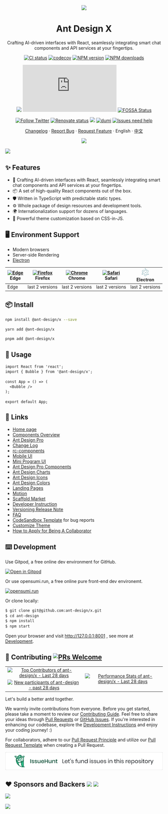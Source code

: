 <div align="center"><a name="readme-top"></a>

<img height="180" src="https://mdn.alipayobjects.com/huamei_iwk9zp/afts/img/A*1SDwSrOnSakAAAAAAAAAAAAADgCCAQ/original">

<h1>Ant Design X</h1>

Crafting AI-driven interfaces with React, seamlessly integrating smart chat components and API services at your fingertips.

[![CI status][github-action-image]][github-action-url]
[![codecov][codecov-image]][codecov-url]
[![NPM version][npm-image]][npm-url]
[![NPM downloads][download-image]][download-url]

[![][bundlephobia-image]][bundlephobia-url]
[![][bundlesize-js-image]][unpkg-js-url]
[![FOSSA Status][fossa-image]][fossa-url]

[![Follow Twitter][twitter-image]][twitter-url]
[![Renovate status][renovate-image]][renovate-dashboard-url]
[![][issues-helper-image]][issues-helper-url]
[![dumi][dumi-image]][dumi-url]
[![Issues need help][help-wanted-image]][help-wanted-url]

[Changelog](./CHANGELOG.en-US.md) · [Report Bug][github-issues-url] · [Request Feature][github-issues-url] · English · [中文](./README-zh_CN.md)

![](https://raw.githubusercontent.com/andreasbm/readme/master/assets/lines/rainbow.png)

[npm-image]: http://img.shields.io/npm/v/@ant-design/x.svg?style=flat-square
[npm-url]: http://npmjs.org/package/@ant-design/x
[github-action-image]: https://github.com/ant-design/x/workflows/%E2%9C%85%20test/badge.svg
[github-action-url]: https://github.com/ant-design/x/actions?query=workflow%3A%22%E2%9C%85+test%22
[codecov-image]: https://img.shields.io/codecov/c/github/ant-design/x/main.svg?style=flat-square
[codecov-url]: https://codecov.io/gh/ant-design/x/branch/main
[download-image]: https://img.shields.io/npm/dm/@ant-design/x.svg?style=flat-square
[download-url]: https://npmjs.org/package/@ant-design/x
[fossa-image]: https://app.fossa.io/api/projects/git%2Bgithub.com%2Fant-design%2Fant-design.svg?type=shield
[fossa-url]: https://app.fossa.io/projects/git%2Bgithub.com%2Fant-design%2Fant-design?ref=badge_shield
[help-wanted-image]: https://flat.badgen.net/github/label-issues/ant-design/x/help%20wanted/open
[help-wanted-url]: https://github.com/ant-design/x/issues?q=is%3Aopen+is%3Aissue+label%3A%22help+wanted%22
[twitter-image]: https://img.shields.io/twitter/follow/AntDesignUI.svg?label=Ant%20Design
[twitter-url]: https://twitter.com/AntDesignUI
[bundlesize-js-image]: https://img.badgesize.io/https:/unpkg.com/@ant-design/x/dist/antd-x.min.js?label=antd-x.min.js&compression=gzip&style=flat-square
[unpkg-js-url]: https://unpkg.com/browse/@ant-design/x/dist/antd-x.min.js
[bundlephobia-image]: https://badgen.net/bundlephobia/minzip/@ant-design/x?style=flat-square
[bundlephobia-url]: https://bundlephobia.com/package/@ant-design/x
[issues-helper-image]: https://img.shields.io/badge/using-actions--cool-blue?style=flat-square
[issues-helper-url]: https://github.com/actions-cool
[renovate-image]: https://img.shields.io/badge/renovate-enabled-brightgreen.svg?style=flat-square
[renovate-dashboard-url]: https://github.com/ant-design/x/issues/32498
[dumi-image]: https://img.shields.io/badge/docs%20by-dumi-blue?style=flat-square
[dumi-url]: https://github.com/umijs/dumi
[github-issues-url]: https://new-issue.ant.design
</div>

[![](https://user-images.githubusercontent.com/507615/209472919-6f7e8561-be8c-4b0b-9976-eb3c692aa20a.png)](https://ant.design)

## ✨ Features

- 🌈 Crafting AI-driven interfaces with React, seamlessly integrating smart chat components and API services at your fingertips.
- 📦 A set of high-quality React components out of the box.
- 🛡 Written in TypeScript with predictable static types.
- ⚙️ Whole package of design resources and development tools.
- 🌍 Internationalization support for dozens of languages.
- 🎨 Powerful theme customization based on CSS-in-JS.

## 🖥 Environment Support

- Modern browsers
- Server-side Rendering
- [Electron](https://www.electronjs.org/)

| [<img src="https://raw.githubusercontent.com/alrra/browser-logos/master/src/edge/edge_48x48.png" alt="Edge" width="24px" height="24px" />](http://godban.github.io/browsers-support-badges/)<br>Edge | [<img src="https://raw.githubusercontent.com/alrra/browser-logos/master/src/firefox/firefox_48x48.png" alt="Firefox" width="24px" height="24px" />](http://godban.github.io/browsers-support-badges/)<br>Firefox | [<img src="https://raw.githubusercontent.com/alrra/browser-logos/master/src/chrome/chrome_48x48.png" alt="Chrome" width="24px" height="24px" />](http://godban.github.io/browsers-support-badges/)<br>Chrome | [<img src="https://raw.githubusercontent.com/alrra/browser-logos/master/src/safari/safari_48x48.png" alt="Safari" width="24px" height="24px" />](http://godban.github.io/browsers-support-badges/)<br>Safari | [<img src="https://raw.githubusercontent.com/alrra/browser-logos/master/src/electron/electron_48x48.png" alt="Electron" width="24px" height="24px" />](http://godban.github.io/browsers-support-badges/)<br>Electron |
| --- | --- | --- | --- | --- |
| Edge | last 2 versions | last 2 versions | last 2 versions | last 2 versions |

## 📦 Install

```bash
npm install @ant-design/x --save
```

```bash
yarn add @ant-design/x
```

```bash
pnpm add @ant-design/x
```

## 🔨 Usage

```tsx
import React from 'react';
import { Bubble } from '@ant-design/x';

const App = () => (
  <Bubble />
);

export default App;
```

## 🔗 Links

- [Home page](https://x.ant.design/)
- [Components Overview](https://x.ant.design/components/overview)
- [Ant Design Pro](http://pro.ant.design/)
- [Change Log](CHANGELOG.en-US.md)
- [rc-components](http://react-component.github.io/)
- [Mobile UI](http://mobile.ant.design)
- [Mini Program UI](http://mini.ant.design)
- [Ant Design Pro Components](https://procomponents.ant.design)
- [Ant Design Charts](https://charts.ant.design)
- [Ant Design Icons](https://github.com/ant-design/x-icons)
- [Ant Design Colors](https://github.com/ant-design/x-colors)
- [Landing Pages](https://landing.ant.design)
- [Motion](https://motion.ant.design)
- [Scaffold Market](http://scaffold.ant.design)
- [Developer Instruction](https://github.com/ant-design/x/wiki/Development)
- [Versioning Release Note](https://github.com/ant-design/x/wiki/%E8%BD%AE%E5%80%BC%E8%A7%84%E5%88%99%E5%92%8C%E7%89%88%E6%9C%AC%E5%8F%91%E5%B8%83%E6%B5%81%E7%A8%8B)
- [FAQ](https://x.ant.design/docs/react/faq)
- [CodeSandbox Template](https://u.ant.design/codesandbox-repro) for bug reports
- [Customize Theme](https://x.ant.design/docs/react/customize-theme)
- [How to Apply for Being A Collaborator](https://github.com/ant-design/x/wiki/Collaborators#how-to-apply-for-being-a-collaborator)

## ⌨️ Development

Use Gitpod, a free online dev environment for GitHub.

[![Open in Gitpod](https://gitpod.io/button/open-in-gitpod.svg)](https://gitpod.io/#https://github.com/ant-design/x)

Or use opensumi.run, a free online pure front-end dev environemt.

[![opensumi.run](https://custom-icon-badges.demolab.com/badge/opensumi-run-blue.svg?logo=opensumi)](https://opensumi.run/ide/ant-design/x)

Or clone locally:

```bash
$ git clone git@github.com:ant-design/x.git
$ cd ant-design
$ npm install
$ npm start
```

Open your browser and visit http://127.0.0.1:8001 , see more at [Development](https://github.com/ant-design/x/wiki/Development).

## 🤝 Contributing [![PRs Welcome](https://img.shields.io/badge/PRs-welcome-brightgreen.svg?style=flat-square)](http://makeapullrequest.com)

<table>
<tr>
  <td>
    <a href="https://next.ossinsight.io/widgets/official/compose-recent-top-contributors?repo_id=34526884" target="_blank" style="display: block" align="center">
      <picture>
        <source media="(prefers-color-scheme: dark)" srcset="https://next.ossinsight.io/widgets/official/compose-recent-top-contributors/thumbnail.png?repo_id=34526884&image_size=auto&color_scheme=dark" width="280">
        <img alt="Top Contributors of ant-design/x - Last 28 days" src="https://next.ossinsight.io/widgets/official/compose-recent-top-contributors/thumbnail.png?repo_id=34526884&image_size=auto&color_scheme=light" width="280">
      </picture>
    </a>
  </td>
  <td rowspan="2">
    <a href="https://next.ossinsight.io/widgets/official/compose-last-28-days-stats?repo_id=34526884" target="_blank" style="display: block" align="center">
      <picture>
        <source media="(prefers-color-scheme: dark)" srcset="https://next.ossinsight.io/widgets/official/compose-last-28-days-stats/thumbnail.png?repo_id=34526884&image_size=auto&color_scheme=dark" width="655" height="auto">
        <img alt="Performance Stats of ant-design/x - Last 28 days" src="https://next.ossinsight.io/widgets/official/compose-last-28-days-stats/thumbnail.png?repo_id=34526884&image_size=auto&color_scheme=light" width="655" height="auto">
      </picture>
    </a>
  </td>
</tr>
<tr>
  <td>
    <a href="https://next.ossinsight.io/widgets/official/compose-org-active-contributors?period=past_28_days&activity=new&owner_id=12101536&repo_ids=34526884" target="_blank" style="display: block" align="center">
      <picture>
        <source media="(prefers-color-scheme: dark)" srcset="https://next.ossinsight.io/widgets/official/compose-org-active-contributors/thumbnail.png?period=past_28_days&activity=new&owner_id=12101536&repo_ids=34526884&image_size=2x3&color_scheme=dark" width="273" height="auto">
        <img alt="New participants of ant-design - past 28 days" src="https://next.ossinsight.io/widgets/official/compose-org-active-contributors/thumbnail.png?period=past_28_days&activity=new&owner_id=12101536&repo_ids=34526884&image_size=2x3&color_scheme=light" width="273" height="auto">
      </picture>
    </a>
  </td>
</tr>
</table>

Let's build a better antd together.

We warmly invite contributions from everyone. Before you get started, please take a moment to review our [Contributing Guide](https://ant.design/docs/react/contributing). Feel free to share your ideas through [Pull Requests](https://github.com/ant-design/x/pulls) or [GitHub Issues](https://github.com/ant-design/x/issues). If you're interested in enhancing our codebase, explore the [Development Instructions](https://github.com/ant-design/x/wiki/Development) and enjoy your coding journey! :)

For collaborators, adhere to our [Pull Request Principle](https://github.com/ant-design/x/wiki/PR-principle) and utilize our [Pull Request Template](https://github.com/ant-design/x/wiki/PR-principle#pull-request-template) when creating a Pull Request.

[![Let's fund issues in this repository](https://raw.githubusercontent.com/BoostIO/issuehunt-materials/master/v1/issuehunt-button-v1.svg)](https://issuehunt.io/repos/34526884)

## ❤️ Sponsors and Backers [![](https://opencollective.com/ant-design/tiers/sponsors/badge.svg?label=Sponsors&color=brightgreen)](https://opencollective.com/ant-design#support) [![](https://opencollective.com/ant-design/tiers/backers/badge.svg?label=Backers&color=brightgreen)](https://opencollective.com/ant-design#support)

[![](https://opencollective.com/ant-design/tiers/sponsors.svg?avatarHeight=36)](https://opencollective.com/ant-design#support)

[![](https://opencollective.com/ant-design/tiers/backers.svg?avatarHeight=36)](https://opencollective.com/ant-design#support)
